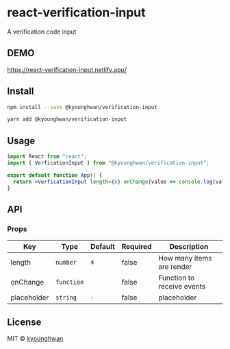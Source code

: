 # react-verification-input

A verification code input

## DEMO

https://react-verification-input.netlify.app/

## Install

```bash
npm install --save @kyounghwan/verification-input
```

```bash
yarn add @kyounghwan/verification-input
```

## Usage

```jsx
import React from "react";
import { VerficationInput } from "@kyounghwan/verification-input";

export default function App() {
  return <VerficationInput length={6} onChange{value => console.log(value)} placeholder="0"/>;
}
```

## API

### Props

| Key         | Type       | Default | Required | Description                |
| ----------- | ---------- | ------- | -------- | -------------------------- |
| length      | `number`   | `4`     | false    | How many items are render  |
| onChange    | `function` |         | false    | Function to receive events |
| placeholder | `string`   | `·`     | false    | placeholder                |

## License

MIT © [kyounghwan](https://github.com/Kyounghwan01)
